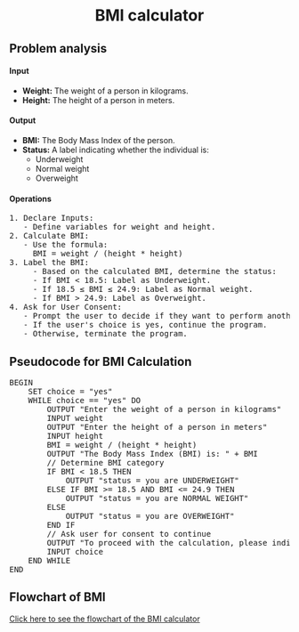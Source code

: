 <a name="readme-top"></a>

<div align="center">
  <h1><b> BMI calculator </b></h1>
  
<html>
<body>
<div align = "left">
<p> <h2> Problem analysis </h2> </p>
<head>
   
</head>
<body> </body>

<h4>Input</h4>
<ul>
    <li><strong>Weight:</strong> The weight of a person in kilograms.</li>
    <li><strong>Height:</strong> The height of a person in meters.</li>
</ul>

<h4>Output</h4>
<ul>
    <li><strong>BMI:</strong> The Body Mass Index of the person.</li>
    <li><strong>Status:</strong> A label indicating whether the individual is:
        <ul>
            <li>Underweight</li>
            <li>Normal weight</li>
            <li>Overweight</li>
        </ul>

</ul>

<h4> Operations </h4>
<pre>
1. Declare Inputs:
   - Define variables for weight and height.
2. Calculate BMI:
   - Use the formula:
     BMI = weight / (height * height)
3. Label the BMI:
     - Based on the calculated BMI, determine the status:
     - If BMI < 18.5: Label as Underweight.
     - If 18.5 ≤ BMI ≤ 24.9: Label as Normal weight.
     - If BMI > 24.9: Label as Overweight.
4. Ask for User Consent:
   - Prompt the user to decide if they want to perform another calculation or terminate the program.
   - If the user's choice is yes, continue the program.
   - Otherwise, terminate the program.
</pre>
</body>
</html>
<h2>Pseudocode for BMI Calculation</h2>
<pre>
BEGIN
    SET choice = "yes"
    WHILE choice == "yes" DO
        OUTPUT "Enter the weight of a person in kilograms"
        INPUT weight
        OUTPUT "Enter the height of a person in meters"
        INPUT height
        BMI = weight / (height * height)
        OUTPUT "The Body Mass Index (BMI) is: " + BMI
        // Determine BMI category
        IF BMI < 18.5 THEN
            OUTPUT "status = you are UNDERWEIGHT"
        ELSE IF BMI >= 18.5 AND BMI <= 24.9 THEN
            OUTPUT "status = you are NORMAL WEIGHT"
        ELSE
            OUTPUT "status = you are OVERWEIGHT"
        END IF
        // Ask user for consent to continue
        OUTPUT "To proceed with the calculation, please indicate your consent by writing yes or pressing any key to terminate the process."
        INPUT choice
    END WHILE
END
</pre>

</body>
</html>
<html>
  <h2> Flowchart of BMI</h2>
  <div align = "left">
  <a href="https://app.diagrams.net/953d052b-14e6-4cc4-991b-cf8ad57121c4" target="_blank">Click here to see the flowchart of the BMI calculator </a>
    
</html>
